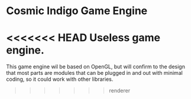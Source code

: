# Cosmic Indigo Game Engine
<<<<<<< HEAD
Useless game engine.
=======
This game engine wil be based on OpenGL, but will confirm to the design that most parts are modules that can be plugged in and out with minimal coding, so it could work with other libraries.
>>>>>>> renderer
